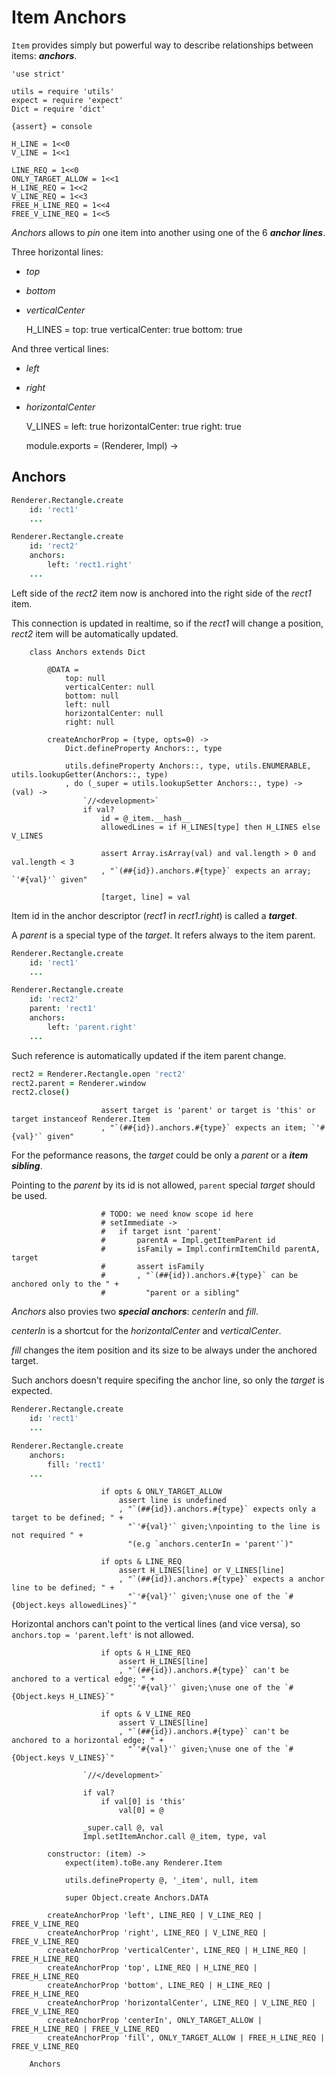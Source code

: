 Item Anchors
============

`Item` provides simply but powerful way to describe
relationships between items: ***anchors***.

	'use strict'

	utils = require 'utils'
	expect = require 'expect'
	Dict = require 'dict'

	{assert} = console

	H_LINE = 1<<0
	V_LINE = 1<<1

	LINE_REQ = 1<<0
	ONLY_TARGET_ALLOW = 1<<1
	H_LINE_REQ = 1<<2
	V_LINE_REQ = 1<<3
	FREE_H_LINE_REQ = 1<<4
	FREE_V_LINE_REQ = 1<<5

*Anchors* allows to *pin* one item into another using one of the 6 ***anchor lines***.

Three horizontal lines:
 * *top*
 * *bottom*
 * *verticalCenter*

	H_LINES =
		top: true
		verticalCenter: true
		bottom: true

And three vertical lines:
 * *left*
 * *right*
 * *horizontalCenter*

	V_LINES =
		left: true
		horizontalCenter: true
		right: true

	module.exports = (Renderer, Impl) ->

Anchors
-------

```coffeescript
Renderer.Rectangle.create
    id: 'rect1'
    ...

Renderer.Rectangle.create
    id: 'rect2'
    anchors:
        left: 'rect1.right'
    ...
```

Left side of the *rect2* item now is anchored into the right side of the *rect1* item.

This connection is updated in realtime, so if the *rect1* will change a position,
*rect2* item will be automatically updated.

		class Anchors extends Dict

			@DATA =
				top: null
				verticalCenter: null
				bottom: null
				left: null
				horizontalCenter: null
				right: null

			createAnchorProp = (type, opts=0) ->
				Dict.defineProperty Anchors::, type

				utils.defineProperty Anchors::, type, utils.ENUMERABLE, utils.lookupGetter(Anchors::, type)
				, do (_super = utils.lookupSetter Anchors::, type) -> (val) ->
					`//<development>`
					if val?
						id = @_item.__hash__
						allowedLines = if H_LINES[type] then H_LINES else V_LINES

						assert Array.isArray(val) and val.length > 0 and val.length < 3
						, "`(##{id}).anchors.#{type}` expects an array; `'#{val}'` given"

						[target, line] = val

Item id in the anchor descriptor (*rect1* in *rect1.right*) is called a ***target***.

A *parent* is a special type of the *target*.
It refers always to the item parent.

```coffeescript
Renderer.Rectangle.create
    id: 'rect1'
    ...

Renderer.Rectangle.create
    id: 'rect2'
	parent: 'rect1'
    anchors:
        left: 'parent.right'
    ...
```

Such reference is automatically updated if the item parent change.

```coffeescript
rect2 = Renderer.Rectangle.open 'rect2'
rect2.parent = Renderer.window
rect2.close()
```

						assert target is 'parent' or target is 'this' or target instanceof Renderer.Item
						, "`(##{id}).anchors.#{type}` expects an item; `'#{val}'` given"

For the peformance reasons, the *target* could be only a *parent* or a ***item sibling***.

Pointing to the *parent* by its id is not allowed, `parent` special *target* should be used.

						# TODO: we need know scope id here
						# setImmediate ->
						# 	if target isnt 'parent'
						# 		parentA = Impl.getItemParent id
						# 		isFamily = Impl.confirmItemChild parentA, target
						# 		assert isFamily
						# 		, "`(##{id}).anchors.#{type}` can be anchored only to the " +
						# 		  "parent or a sibling"

*Anchors* also provies two ***special anchors***: *centerIn* and *fill*.

*centerIn* is a shortcut for the *horizontalCenter* and *verticalCenter*.

*fill* changes the item position and its size to be always under the anchored target.

Such anchors doesn't require specifing the anchor line, so only the *target* is expected.

```coffeescript
Renderer.Rectangle.create
    id: 'rect1'
    ...

Renderer.Rectangle.create
    anchors:
        fill: 'rect1'
    ...
```

						if opts & ONLY_TARGET_ALLOW
							assert line is undefined
							, "`(##{id}).anchors.#{type}` expects only a target to be defined; " +
							  "`'#{val}'` given;\npointing to the line is not required " +
							  "(e.g `anchors.centerIn = 'parent'`)"

						if opts & LINE_REQ
							assert H_LINES[line] or V_LINES[line]
							, "`(##{id}).anchors.#{type}` expects a anchor line to be defined; " +
							  "`'#{val}'` given;\nuse one of the `#{Object.keys allowedLines}`"

Horizontal anchors can't point to the vertical lines (and vice versa),
so `anchors.top = 'parent.left'` is not allowed.

						if opts & H_LINE_REQ
							assert H_LINES[line]
							, "`(##{id}).anchors.#{type}` can't be anchored to a vertical edge; " +
							  "`'#{val}'` given;\nuse one of the `#{Object.keys H_LINES}`"

						if opts & V_LINE_REQ
							assert V_LINES[line]
							, "`(##{id}).anchors.#{type}` can't be anchored to a horizontal edge; " +
							  "`'#{val}'` given;\nuse one of the `#{Object.keys V_LINES}`"

					`//</development>`

					if val?
						if val[0] is 'this'
							val[0] = @

					_super.call @, val
					Impl.setItemAnchor.call @_item, type, val

			constructor: (item) ->
				expect(item).toBe.any Renderer.Item

				utils.defineProperty @, '_item', null, item

				super Object.create Anchors.DATA

			createAnchorProp 'left', LINE_REQ | V_LINE_REQ | FREE_V_LINE_REQ
			createAnchorProp 'right', LINE_REQ | V_LINE_REQ | FREE_V_LINE_REQ
			createAnchorProp 'verticalCenter', LINE_REQ | H_LINE_REQ | FREE_H_LINE_REQ
			createAnchorProp 'top', LINE_REQ | H_LINE_REQ | FREE_H_LINE_REQ
			createAnchorProp 'bottom', LINE_REQ | H_LINE_REQ | FREE_H_LINE_REQ
			createAnchorProp 'horizontalCenter', LINE_REQ | V_LINE_REQ | FREE_V_LINE_REQ
			createAnchorProp 'centerIn', ONLY_TARGET_ALLOW | FREE_H_LINE_REQ | FREE_V_LINE_REQ
			createAnchorProp 'fill', ONLY_TARGET_ALLOW | FREE_H_LINE_REQ | FREE_V_LINE_REQ

		Anchors